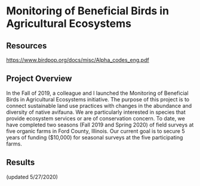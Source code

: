 # Monitoring of Beneficial Birds in Agricultural Ecosystems

## Resources
https://www.birdpop.org/docs/misc/Alpha_codes_eng.pdf

## Project Overview
In the Fall of 2019, a colleague and I launched the Monitoring of Beneficial Birds in Agricultural Ecosystems initiative. The purpose of this project is to connect sustainable land use practices with changes in the abundance and diversity of native avifauna. We are particularly interested in species that provide ecosystem services or are of conservation concern. To date, we have completed two seasons (Fall 2019 and Spring 2020) of field surveys at five organic farms in Ford County, Illinois. Our current goal is to secure 5 years of funding ($10,000) for seasonal surveys at the five participating farms.

## Results 
(updated 5/27/2020)

